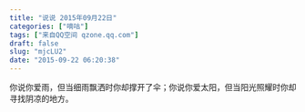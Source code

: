 ```yaml
---
title: "说说 2015年09月22日"
categories: ["嘀咕"]
tags: ["来自QQ空间 qzone.qq.com"]
draft: false
slug: "mjcLU2"
date: "2015-09-22 06:20:38"
---
```


你说你爱雨，但当细雨飘洒时你却撑开了伞；你说你爱太阳，但当阳光照耀时你却寻找阴凉的地方。
